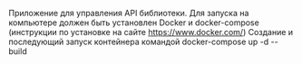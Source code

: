 Приложение для управления API библиотеки.
Для запуска на компьютере должен быть установлен Docker и docker-compose (инструкции по установке на сайте https://www.docker.com/) Создание и последующий запуск контейнера командой docker-compose up -d --build
